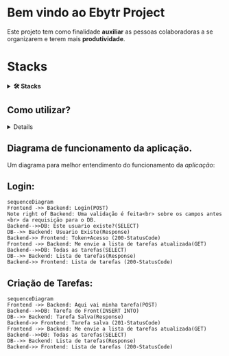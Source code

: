 # Bem vindo ao Ebytr Project

Este projeto tem como finalidade **auxiliar** as pessoas colaboradoras a se organizarem e terem mais **produtividade**.

# Stacks

<details>
<summary><strong>🛠 Stacks</strong></summary>

O **Ebytr Project** é composto pelas seguintes stacks:
Front-End:

> `React.JS`

Back-End:

> `Node.Js` feito em TypeScript, utilizando a arquitetura MSC, metodologia POO e SOLID.

DB:

> `MySQL`

</details>

## Como utilizar?

<details>

O Projeto é **100%** Dockerizado, possui mais de **30%** de cobertura de testes e foi montado em uma forma da qual seja simples o seu uso.
Backend possui **75%** de cobertura.

Simplesmente utilize o comando na pasta `./Ebytr-Project` :

```sh
npm run project
```

## Como logar no site:
Entre neste link:
https//localhost:3000/

insira a conta de visitante:
user: guest
password: secret_guest

</details>

## Diagrama de funcionamento da aplicação.

Um diagrama para melhor entendimento do funcionamento da _aplicação_:

## Login:

```mermaid
sequenceDiagram
Frontend ->> Backend: Login(POST)
Note right of Backend: Uma validação é feita<br> sobre os campos antes <br> da requisição para o DB.
Backend-->>DB: Este usuario existe?(SELECT)
DB-->> Backend: Usuario Existe(Response)
Backend->> Frontend: Token+Acesso (200-StatusCode)
Frontend ->> Backend: Me envie a lista de tarefas atualizada(GET)
Backend-->>DB: Todas as tarefas(SELECT)
DB-->> Backend: Lista de tarefas(Response)
Backend->> Frontend: Lista de tarefas (200-StatusCode)
```

## **Criação de Tarefas**:

```mermaid
sequenceDiagram
Frontend ->> Backend: Aqui vai minha tarefa(POST)
Backend-->>DB: Tarefa do Front(INSERT INTO)
DB-->> Backend: Tarefa Salva(Response)
Backend->> Frontend: Tarefa salva (201-StatusCode)
Frontend ->> Backend: Me envie a lista de tarefas atualizada(GET)
Backend-->>DB: Todas as tarefas(SELECT)
DB-->> Backend: Lista de tarefas(Response)
Backend->> Frontend: Lista de tarefas (200-StatusCode)
```
